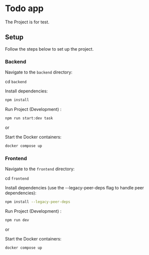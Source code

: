 # Todo app

The Project is for test.

## Setup

Follow the steps below to set up the project.

### Backend
Navigate to the `backend` directory:
 
   cd `backend`
     
Install dependencies:

```bash
npm install
```
Run Project (Development) :

```bash
npm run start:dev task
```
or

Start the Docker containers:

```bash
docker compose up
```
### Frontend
Navigate to the `frontend` directory:
  
   cd `frontend`
   
Install dependencies (use the --legacy-peer-deps flag to handle peer dependencies):

 ```bash
npm install --legacy-peer-deps
```
Run Project (Development) :

 ```bash
npm run dev
```
or

Start the Docker containers:
```bash
docker compose up
```
